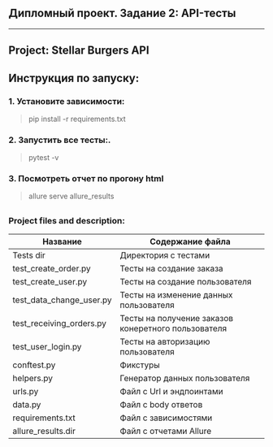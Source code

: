 ## Дипломный проект. Задание 2: API-тесты
<hr>

## <h> Project: Stellar Burgers API</h>

## <h> Инструкция по запуску:</h>

### <h>1. Установите зависимости:</h>

> pip install -r requirements.txt</h>

### <h>2. Запустить все тесты:</h>.

> pytest -v

### <h>3. Посмотреть отчет по прогону html</h>

> allure serve allure_results


## <h3> Project files and description:</h3>

| Название                 | Содержание файла                                    |
|--------------------------|-----------------------------------------------------|
| Tests dir                | Директория с тестами                                |
| test_create_order.py     | Тесты на создание заказа                            |
| test_create_user.py      | Тесты на создание пользователя                      |
| test_data_change_user.py | Тесты на изменение данных пользователя              |
| test_receiving_orders.py | Тесты на получение заказов конеретного пользователя |
| test_user_login.py       | Тесты на авторизацию пользователя                   |
| conftest.py              | Фикстуры                                            |
| helpers.py               | Генератор данных пользователя                       |
| urls.py                  | Файл с Url и  эндпоинтами                           |
| data.py                  | Файл с body ответов                                 |
| requirements.txt         | Файл с зависимостями                                |
| allure_results.dir       | Файл с отчетами Allure                              |
